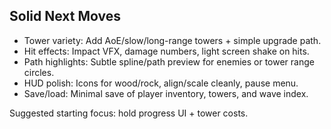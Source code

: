 ## Solid Next Moves

- Tower variety: Add AoE/slow/long-range towers + simple upgrade path.
- Hit effects: Impact VFX, damage numbers, light screen shake on hits.
- Path highlights: Subtle spline/path preview for enemies or tower range circles.
- HUD polish: Icons for wood/rock, align/scale cleanly, pause menu.
- Save/load: Minimal save of player inventory, towers, and wave index.

Suggested starting focus: hold progress UI + tower costs.

